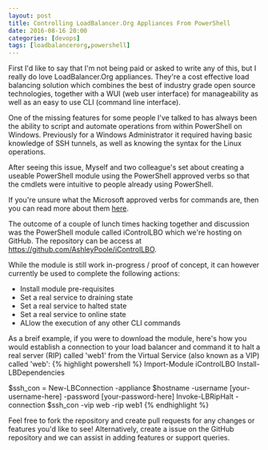 ```yaml
---
layout: post
title: Controlling LoadBalancer.Org Appliances From PowerShell
date: 2016-08-16 20:00
categories: [devops]
tags: [loadbalancerorg,powershell]
---
```


First I'd like to say that I'm not being paid or asked to write any of this, but I really do love LoadBalancer.Org appliances. They're a cost effective load balancing solution which combines the best of industry grade open source technologies, together with a WUI (web user interface) for manageability as well as an easy to use CLI (command line interface).

One of the missing features for some people I've talked to has always been the ability to script and automate operations from within PowerShell on Windows. Previously for a Windows Administrator it required having basic knowledge of SSH tunnels, as well as knowing the syntax for the Linux operations.

After seeing this issue, Myself and two colleague's set about creating a useable PowerShell module using the PowerShell approved verbs so that the cmdlets were intuitive to people already using PowerShell.

If you're unsure what the Microsoft approved verbs for commands are, then you can read more about them <a href="https://msdn.microsoft.com/en-us/library/ms714428(v=vs.85).aspx">here</a>.

The outcome of a couple of lunch times hacking together and discussion was the PowerShell module called iControlLBO which we're hosting on GitHub. The repository can be access at <a href="https://github.com/AshleyPoole/iControlLBO">https://github.com/AshleyPoole/iControlLBO<a/>.

While the module is still work in-progress / proof of concept, it can however currently be used to complete the following actions:
- Install module pre-requisites
- Set a real service to draining state
- Set a real service to halted state
- Set a real service to online state
- ALlow the execution of any other CLI commands

As a breif example, if you were to download the module, here's how you would establish a connection to your load balancer and command it to halt a real server (RIP) called 'web1' from the Virtual Service (also known as a VIP) called 'web':
{% highlight powershell %}
Import-Module iControlLBO
Install-LBDependencies

$ssh_con = New-LBConnection -appliance $hostname -username [your-username-here] -password [your-password-here]
Invoke-LBRipHalt -connection $ssh_con -vip web -rip web1
{% endhighlight %}

Feel free to fork the repository and create pull requests for any changes or features you'd like to see! Alternatively, create a issue on the GitHub repository and we can assist in adding features or  support queries.

